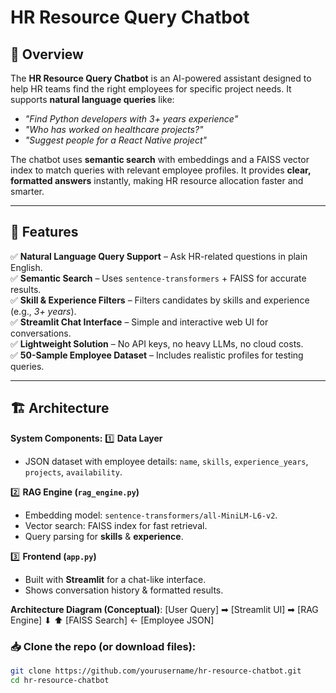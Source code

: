 # HR Resource Query Chatbot

## 📌 Overview
The **HR Resource Query Chatbot** is an AI-powered assistant designed to help HR teams find the right employees for specific project needs. It supports **natural language queries** like:  
- _"Find Python developers with 3+ years experience"_  
- _"Who has worked on healthcare projects?"_  
- _"Suggest people for a React Native project"_  

The chatbot uses **semantic search** with embeddings and a FAISS vector index to match queries with relevant employee profiles. It provides **clear, formatted answers** instantly, making HR resource allocation faster and smarter.

---

## 🚀 Features
✅ **Natural Language Query Support** – Ask HR-related questions in plain English.  
✅ **Semantic Search** – Uses `sentence-transformers` + FAISS for accurate results.  
✅ **Skill & Experience Filters** – Filters candidates by skills and experience (e.g., _3+ years_).  
✅ **Streamlit Chat Interface** – Simple and interactive web UI for conversations.  
✅ **Lightweight Solution** – No API keys, no heavy LLMs, no cloud costs.  
✅ **50-Sample Employee Dataset** – Includes realistic profiles for testing queries.  

---

## 🏗 Architecture
**System Components:**
1️⃣ **Data Layer**  
- JSON dataset with employee details: `name`, `skills`, `experience_years`, `projects`, `availability`.

2️⃣ **RAG Engine (`rag_engine.py`)**  
- Embedding model: `sentence-transformers/all-MiniLM-L6-v2`.  
- Vector search: FAISS index for fast retrieval.  
- Query parsing for **skills** & **experience**.

3️⃣ **Frontend (`app.py`)**  
- Built with **Streamlit** for a chat-like interface.  
- Shows conversation history & formatted results.

**Architecture Diagram (Conceptual)**:
[User Query] ➡ [Streamlit UI] ➡ [RAG Engine]
⬇ ⬆
[FAISS Search] ← [Employee JSON]

### 📥 Clone the repo (or download files):
```bash
git clone https://github.com/yourusername/hr-resource-chatbot.git
cd hr-resource-chatbot
